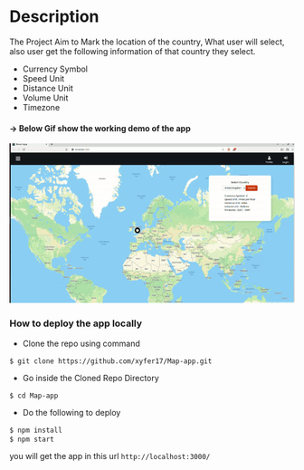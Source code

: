 # Description

The Project Aim to Mark the location of the country, What user will select, also user get the following information of that country they select.

- Currency Symbol
- Speed Unit
- Distance Unit
- Volume Unit
- Timezone

#### -> Below Gif show the working demo of the app

![demo](/public/ezgif.com-video-to-gif.gif)

### How to deploy the app locally

- Clone the repo using command

```
$ git clone https://github.com/xyfer17/Map-app.git
```

- Go inside the Cloned Repo Directory

```
$ cd Map-app
```

- Do the following to deploy

```
$ npm install
$ npm start
```

you will get the app in this url `http://localhost:3000/`
